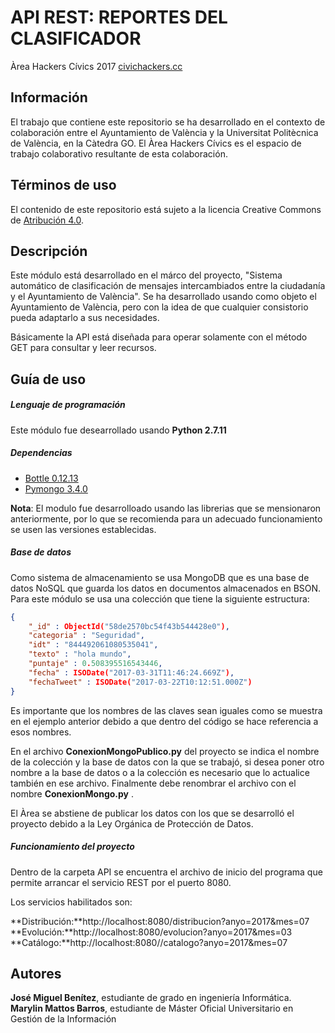 # API REST: REPORTES DEL CLASIFICADOR


Àrea Hackers Cívics 2017 [civichackers.cc](http://civichackers.cc)

## Información
El trabajo que contiene este repositorio se ha desarrollado en el contexto de colaboración entre el Ayuntamiento de València y la Universitat Politècnica de València, en la Càtedra GO. El Àrea Hackers Cívics es el espacio de trabajo colaborativo resultante 
de esta colaboración. 

## Términos de uso
El contenido de este repositorio está sujeto a la licencia Creative Commons de [Atribución 4.0](https://creativecommons.org/licenses/by/4.0/).

## Descripción
Este módulo está desarrollado en el márco del proyecto, "Sistema automático de clasificación de mensajes intercambiados entre la ciudadanía y el Ayuntamiento de València". Se ha desarrollado usando como objeto el Ayuntamiento de València, pero con la idea de que cualquier consistorio pueda adaptarlo a sus necesidades.

Básicamente la API está diseñada para operar solamente con el método GET para consultar y leer recursos.

## Guía de uso

##### Lenguaje de programación
Este módulo fue desearrollado usando **Python 2.7.11** 

##### Dependencias

* [Bottle 0.12.13](http://bottlepy.org/docs/0.12/ "Bottle: Python Web Framework")
* [Pymongo 3.4.0](https://api.mongodb.com/python/current/ "Pymongo 3.4.0")

**Nota**: El modulo fue desarrolloado usando las librerias que se mensionaron anteriormente, por lo que se recomienda para un adecuado funcionamiento se usen  las versiones establecidas.

##### Base de datos

Como sistema de almacenamiento se usa MongoDB que es una base de datos NoSQL que guarda los datos en documentos almacenados en BSON. Para este módulo se usa una colección que tiene la siguiente estructura:

```json
{
    "_id" : ObjectId("58de2570bc54f43b544428e0"),
    "categoria" : "Seguridad",
    "idt" : "844492061080535041",
    "texto" : "hola mundo",
    "puntaje" : 0.508395516543446,
    "fecha" : ISODate("2017-03-31T11:46:24.669Z"),
    "fechaTweet" : ISODate("2017-03-22T10:12:51.000Z")
}

```
Es importante que los nombres de las claves sean iguales como se muestra en el ejemplo anterior debido a que  dentro del código se hace referencia a esos nombres.  

En el archivo **ConexionMongoPublico.py** del proyecto se indica el nombre de la colección y la base de datos con la que se trabajó, si desea poner otro nombre a la base de datos o a la colección es necesario que lo actualice también en ese archivo. Finalmente debe renombrar el archivo con el nombre  **ConexionMongo.py** .

El Àrea se abstiene de publicar los datos con los que se desarrolló el proyecto debido a la Ley Orgánica de  Protección de Datos.

##### Funcionamiento del proyecto

Dentro de la carpeta API se encuentra el archivo de inicio del programa que permite arrancar el servicio REST por el puerto 8080.
 
Los servicios habilitados son:

**Distribución:**http://localhost:8080/distribucion?anyo=2017&mes=07
**Evolución:**http://localhost:8080/evolucion?anyo=2017&mes=03
**Catálogo:**http://localhost:8080//catalogo?anyo=2017&mes=07

## Autores

**José Miguel Benítez**, estudiante de grado en ingeniería Informática. 
**Marylin Mattos Barros**, estudiante de Máster Oficial Universitario en Gestión de la Información 

